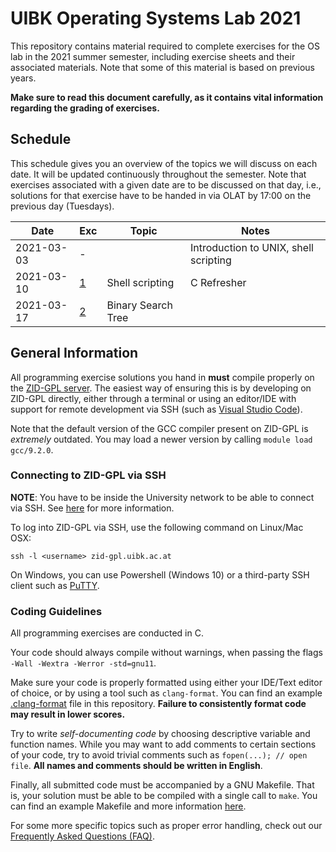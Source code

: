 # UIBK Operating Systems Lab 2021

This repository contains material required to complete exercises for the OS
lab in the 2021 summer semester, including exercise sheets and their
associated materials. Note that some of this material is based on previous
years.

**Make sure to read this document carefully, as it contains vital information
regarding the grading of exercises.**

## Schedule

This schedule gives you an overview of the topics we will discuss on each
date. It will be updated continuously throughout the semester. Note that
exercises associated with a given date are to be discussed on that day, i.e.,
solutions for that exercise have to be handed in via OLAT by 17:00 on the
previous day (Tuesdays).

| Date       | Exc             | Topic              | Notes                                 |
| ---------- | --------------- | ------------------ | ------------------------------------- |
| 2021-03-03 | -               |                    | Introduction to UNIX, shell scripting |
| 2021-03-10 | [1](exercise01) | Shell scripting    | C Refresher                           |
| 2021-03-17 | [2](exercise02) | Binary Search Tree |                                       |

## General Information

All programming exercise solutions you hand in **must** compile properly on
the [ZID-GPL server](https://www.uibk.ac.at/zid/systeme/linux/lpccs_4/benutzeranleitung_zid-gpl.html).
The easiest way of ensuring this is by developing on ZID-GPL directly, either
through a terminal or using an editor/IDE with support for remote development
via SSH (such as [Visual Studio
Code](https://code.visualstudio.com/docs/remote/ssh)).

Note that the default version of the GCC compiler present on ZID-GPL is
_extremely_ outdated. You may load a newer version by calling `module load gcc/9.2.0`.

### Connecting to ZID-GPL via SSH

**NOTE**: You have to be inside the University network to be able to connect
via SSH. See [here](https://www.uibk.ac.at/zid/netz-komm/vpn/) for more
information.

To log into ZID-GPL via SSH, use the following command on Linux/Mac OSX:

`ssh -l <username> zid-gpl.uibk.ac.at`

On Windows, you can use Powershell (Windows 10) or a third-party SSH client
such as [PuTTY](https://www.putty.org/).

### Coding Guidelines

All programming exercises are conducted in C.

Your code should always compile without warnings, when passing the flags `-Wall -Wextra -Werror -std=gnu11`.

Make sure your code is properly
formatted using either your IDE/Text editor of choice, or by using a tool
such as `clang-format`. You can find an example
[.clang-format](.clang-format) file in this repository. **Failure to
consistently format code may result in lower scores.**

Try to write _self-documenting code_ by choosing descriptive variable and
function names. While you may want to add comments to certain sections of
your code, try to avoid trivial comments such as `fopen(...); // open file`.
**All names and comments should be written in English**.

Finally, all submitted code must be accompanied by a GNU Makefile. That
is, your solution must be able to be compiled with a single call to `make`.
You can find an example Makefile and more information
[here](example_makefile).

For some more specific topics such as proper error handling, check out our
[Frequently Asked Questions (FAQ)](FAQ.md).
